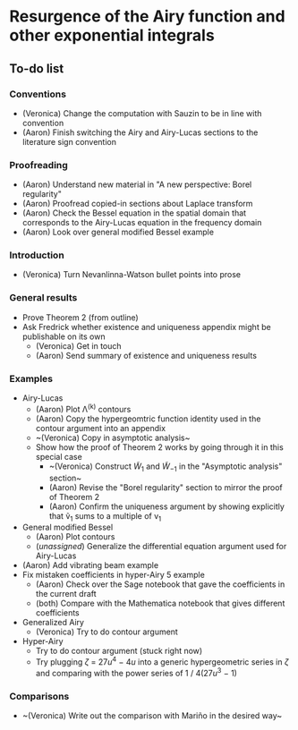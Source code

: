 # Resurgence of the Airy function and other exponential integrals

## To-do list

### Conventions
- (Veronica) Change the computation with Sauzin to be in line with convention
- (Aaron) Finish switching the Airy and Airy-Lucas sections to the literature sign convention
### Proofreading
- (Aaron) Understand new material in "A new perspective: Borel regularity"
- (Aaron) Proofread copied-in sections about Laplace transform
- (Aaron) Check the Bessel equation in the spatial domain that corresponds to the Airy-Lucas equation in the frequency domain
- (Aaron) Look over general modified Bessel example
### Introduction
- (Veronica) Turn Nevanlinna-Watson bullet points into prose
### General results
- Prove Theorem 2 (from outline)
- Ask Fredrick whether existence and uniqueness appendix might be publishable on its own
  - (Veronica) Get in touch
  - (Aaron) Send summary of existence and uniqueness results
### Examples
- Airy-Lucas
  - (Aaron) Plot &Lambda;<sup>(k)</sup> contours
  - (Aaron) Copy the hypergeomtric function identity used in the contour argument into an appendix
  - ~(Veronica) Copy in asymptotic analysis~
  - Show how the proof of Theorem 2 works by going through it in this special case
    - ~(Veronica) Construct *W̃*<sub>1</sub> and *W̃*<sub>&minus;1</sub> in the "Asymptotic analysis" section~
    - (Aaron) Revise the "Borel regularity" section to mirror the proof of Theorem 2
    - (Aaron) Confirm the uniqueness argument by showing explicitly that ṽ<sub>1</sub> sums to a multiple of v<sub>1</sub>
- General modified Bessel
  - (Aaron) Plot contours
  - (*unassigned*) Generalize the differential equation argument used for Airy-Lucas
- (Aaron) Add vibrating beam example
- Fix mistaken coefficients in hyper-Airy 5 example
  - (Aaron) Check over the Sage notebook that gave the coefficients in the current draft
  - (both) Compare with the Mathematica notebook that gives different coefficients
- Generalized Airy
  - (Veronica) Try to do contour argument
- Hyper-Airy
  - Try to do contour argument (stuck right now)
  - Try plugging <i>&zeta;</i>&nbsp;=&nbsp;27<i>u</i><sup>4</sup>&nbsp;&minus;&nbsp;4<i>u</i> into a generic hypergeometric series in <i>&zeta;</i> and comparing with the power series of 1&nbsp;/&nbsp;4(27<i>u</i><sup>3</sup>&nbsp;&minus;&nbsp;1)
### Comparisons
- ~(Veronica) Write out the comparison with Mariño in the desired way~
